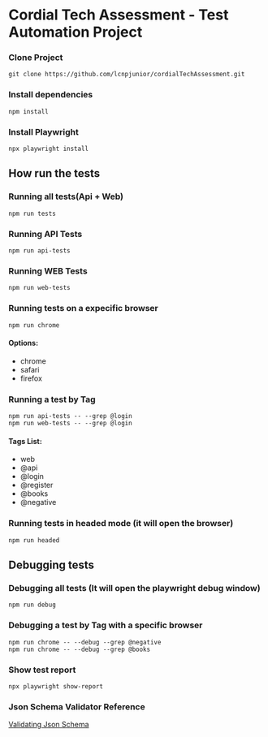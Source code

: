 # Cordial Tech Assessment - Test Automation Project

### Clone Project 

```
git clone https://github.com/lcnpjunior/cordialTechAssessment.git
```
### Install dependencies

```
npm install
```

### Install Playwright 

```
npx playwright install
```

## How run the tests

### Running all tests(Api + Web)
```
npm run tests
```

### Running API Tests
```
npm run api-tests
```
### Running WEB Tests
```
npm run web-tests
```

### Running tests on a expecific browser
```
npm run chrome
```
#### Options:
- chrome
- safari
- firefox

### Running a test by Tag
```
npm run api-tests -- --grep @login
npm run web-tests -- --grep @login
```

#### Tags List:
- web
- @api
- @login
- @register
- @books
- @negative

### Running tests in headed mode (it will open the browser)
```
npm run headed
```

## Debugging tests

### Debugging all tests (It will open the playwright debug window)
```
npm run debug
```

### Debugging a test by Tag with a specific browser
```
npm run chrome -- --debug --grep @negative
npm run chrome -- --debug --grep @books
```

### Show test report
```
npx playwright show-report
```
### Json Schema Validator Reference

[Validating Json Schema](https://playwrightsolutions.com/the-definitive-guide-to-api-test-automation-with-playwright-part-9-validating-json-schema/)

